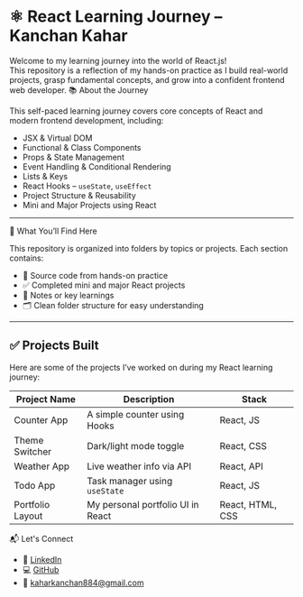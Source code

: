 # ⚛️ React Learning Journey – Kanchan Kahar

Welcome to my learning journey into the world of React.js!  
This repository is a reflection of my hands-on practice as I build real-world projects, grasp fundamental concepts, and grow into a confident frontend web developer.
📚 About the Journey

This self-paced learning journey covers core concepts of React and modern frontend development, including:

- JSX & Virtual DOM  
- Functional & Class Components  
- Props & State Management  
- Event Handling & Conditional Rendering  
- Lists & Keys  
- React Hooks – `useState`, `useEffect`  
- Project Structure & Reusability  
- Mini and Major Projects using React  
---

📁 What You’ll Find Here

This repository is organized into folders by topics or projects. Each section contains:

- 🧠 Source code from hands-on practice  
- ✅ Completed mini and major React projects  
- 📒 Notes or key learnings  
- 🗂️ Clean folder structure for easy understanding  

---

## ✅ Projects Built

Here are some of the projects I’ve worked on during my React learning journey:

| Project Name      | Description                           | Stack        |
|-------------------|---------------------------------------|--------------|
| Counter App       | A simple counter using Hooks          | React, JS    |
| Theme Switcher    | Dark/light mode toggle                | React, CSS   |
| Weather App       | Live weather info via API             | React, API   |
| Todo App          | Task manager using `useState`         | React, JS    |
| Portfolio Layout  | My personal portfolio UI in React     | React, HTML, CSS |


📬 Let's Connect

- 🔗 [LinkedIn](https://www.linkedin.com/in/kanchan-kahar-096903319)  
- 💻 [GitHub](https://github.com/kanchankahar23)  
- 📧 kaharkanchan884@gmail.com  


